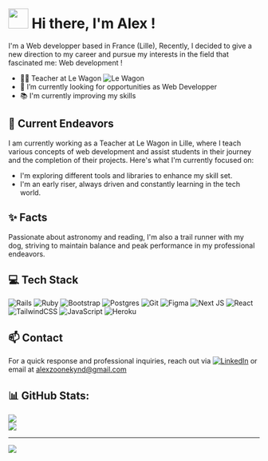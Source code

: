 ### <h1><img src="https://emojis.slackmojis.com/emojis/images/1660415347/60611/waving-hand.gif?1660415347" style="width:40px;height:40px"/> Hi there, I'm Alex !</h1>


I'm a Web developper based in France (Lille), Recently, I decided to give a new direction to my career and pursue my interests in the field that fascinated me: Web development !

- 🧑‍🏫 Teacher at Le Wagon ![Le Wagon](https://img.shields.io/badge/cdn.brandfetch.io/iduHcppxLh/theme/dark/logo.svg?k=bfHSJFAPEG?style=for-the-badge&logo=Le-Wagon&logoColor=white)
- 🔭 I’m currently looking for opportunities as Web Developper
- 📚 I'm currently improving my skills

## 🔭 Current Endeavors

I am currently working as a Teacher at Le Wagon in Lille, where I teach various concepts of web development and assist students in their journey and the completion of their projects. Here's what I'm currently focused on: 

- I'm exploring different tools and libraries to enhance my skill set.
- I'm an early riser, always driven and constantly learning in the tech world.

## ✨ Facts

Passionate about astronomy and reading, I'm also a trail runner with my dog, striving to maintain balance and peak performance in my professional endeavors.

## 💻 Tech Stack 

![Rails](https://img.shields.io/badge/rails-%23CC0000.svg?style=for-the-badge&logo=ruby-on-rails&logoColor=white) ![Ruby](https://img.shields.io/badge/ruby-%23CC342D.svg?style=for-the-badge&logo=ruby&logoColor=white) ![Bootstrap](https://img.shields.io/badge/bootstrap-%238511FA.svg?style=for-the-badge&logo=bootstrap&logoColor=white) ![Postgres](https://img.shields.io/badge/postgres-%23316192.svg?style=for-the-badge&logo=postgresql&logoColor=white) ![Git](https://img.shields.io/badge/git-%23F05033.svg?style=for-the-badge&logo=git&logoColor=white) ![Figma](https://img.shields.io/badge/figma-%23F24E1E.svg?style=for-the-badge&logo=figma&logoColor=white) ![Next JS](https://img.shields.io/badge/Next-black?style=for-the-badge&logo=next.js&logoColor=white)  ![React](https://img.shields.io/badge/react-%2320232a.svg?style=for-the-badge&logo=react&logoColor=%2361DAFB)  ![TailwindCSS](https://img.shields.io/badge/tailwindcss-%2338B2AC.svg?style=for-the-badge&logo=tailwind-css&logoColor=white) ![JavaScript](https://img.shields.io/badge/javascript-%23323330.svg?style=for-the-badge&logo=javascript&logoColor=%23F7DF1E) ![Heroku](https://img.shields.io/badge/heroku-%23430098.svg?style=for-the-badge&logo=heroku&logoColor=white)

<!-- - ```Ruby / Ruby on Rails```
- ```React.JS```
- ```Next.JS```
- ```Tailwind```
- ```JS```
- ```BootStrap```
- ```PostgreSQL```
- ```Git```
- ```Figma``` -->

## 📫 Contact  
For a quick response and professional inquiries, reach out via [![LinkedIn](https://img.shields.io/badge/LinkedIn-%230077B5.svg?logo=linkedin&logoColor=white)](https://linkedin.com/in/https://www.linkedin.com/in/alexzoonekynd/) or email at alexzoonekynd@gmail.com

## 📊 GitHub Stats:

![](https://github-readme-streak-stats.herokuapp.com/?user=Alexskq&theme=shadow_blue&hide_border=true)<br/>
![](https://github-readme-stats.vercel.app/api/top-langs/?username=Alexskq&theme=shadow_blue&hide_border=true&include_all_commits=true&count_private=true&layout=compact)

---
[![](https://visitcount.itsvg.in/api?id=Alexskq&icon=10&color=1)](https://visitcount.itsvg.in)




